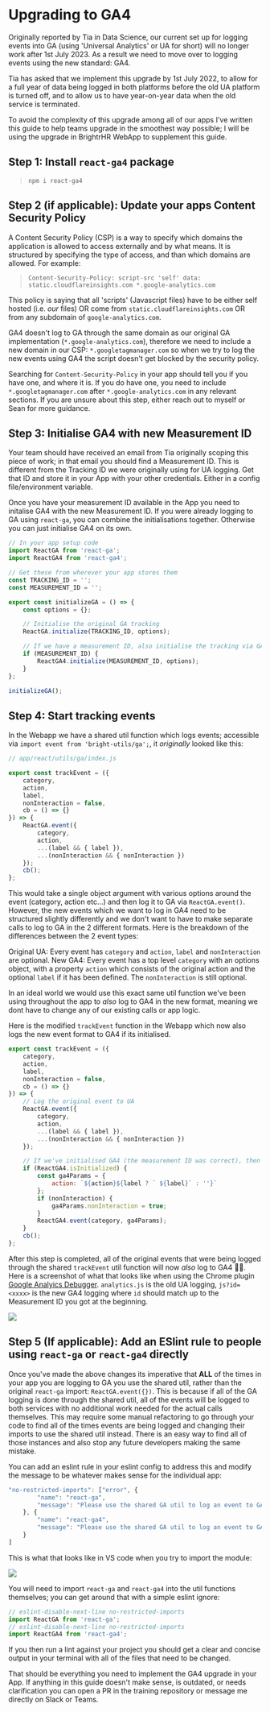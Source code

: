 # Upgrading to GA4

Originally reported by Tia in Data Science, our current set up for logging events into GA (using 'Universal Analytics' or UA for short) will no longer work after 1st July 2023. As a result we need to move over to logging events using the new standard: GA4.

Tia has asked that we implement this upgrade by 1st July 2022, to allow for a full year of data being logged in both platforms before the old UA platform is turned off, and to allow us to have year-on-year data when the old service is terminated.

To avoid the complexity of this upgrade among all of our apps I've written this guide to help teams upgrade in the smoothest way possible; I will be using the upgrade in BrightrHR WebApp to supplement this guide.

## Step 1: Install `react-ga4` package

> `npm i react-ga4`

## Step 2 (if applicable): Update your apps Content Security Policy

A Content Security Policy (CSP) is a way to specify which domains the application is allowed to access externally and by what means. It is structured by specifying the type of access, and than which domains are allowed. For example:

> `Content-Security-Policy: script-src 'self' data: static.cloudflareinsights.com *.google-analytics.com`

This policy is saying that all 'scripts' (Javascript files) have to be either self hosted (i.e. *our* files) OR come from `static.cloudflareinsights.com` OR from any subdomain of `google-analytics.com`.

GA4 doesn't log to GA through the same domain as our original GA implementation (`*.google-analytics.com`), therefore we need to include a new domain in our CSP: `*.googletagmanager.com` so when we try to log the new events using GA4 the script doesn't get blocked by the security policy.

Searching for `Content-Security-Policy` in your app should tell you if you have one, and where it is. If you do have one, you need to include `*.googletagmanager.com` after `*.google-analytics.com` in any relevant sections. If you are unsure about this step, either reach out to myself or Sean for more guidance.

## Step 3: Initialise GA4 with new Measurement ID

Your team should have received an email from Tia originally scoping this piece of work; in that email you should find a Measurement ID. This is different from the Tracking ID we were originally using for UA logging. Get that ID and store it in your App with your other credentials. Either in a config file/environment variable.

Once you have your measurement ID available in the App you need to initalise GA4 with the new Measurement ID. If you were already logging to GA using `react-ga`, you can combine the initialisations together. Otherwise you can just initialise GA4 on its own.

```js
// In your app setup code
import ReactGA from 'react-ga';
import ReactGA4 from 'react-ga4';

// Get these from wherever your app stores them
const TRACKING_ID = '';
const MEASUREMENT_ID = '';

export const initializeGA = () => {
    const options = {};

    // Initialise the original GA tracking
	ReactGA.initialize(TRACKING_ID, options);

    // If we have a measurement ID, also initialise the tracking via GA4
	if (MEASUREMENT_ID) {
		ReactGA4.initialize(MEASUREMENT_ID, options);
	}
};

initializeGA();
```

## Step 4: Start tracking events

In the Webapp we have a shared util function which logs events; accessible via `import event from 'bright-utils/ga';`, it *originally* looked like this:

```js
// app/react/utils/ga/index.js

export const trackEvent = ({
	category,
	action,
	label,
	nonInteraction = false,
	cb = () => {}
}) => {
	ReactGA.event({
		category,
		action,
		...(label && { label }),
		...(nonInteraction && { nonInteraction })
	});
    cb();
};
```

This would take a single object argument with various options around the event (category, action etc...) and then log it to GA via `ReactGA.event()`. However, the new events which we want to log in GA4 need to be structured slightly differently and we don't want to have to make separate calls to log to GA in the 2 different formats. Here is the breakdown of the differences between the 2 event types:

Original UA: Every event has `category` and `action`, `label` and `nonInteraction` are optional.
New GA4: Every event has a top level `category` with an options object, with a property `action` which consists of the original action and the optional `label` if it has been defined. The `nonInteraction` is still optional.

In an ideal world we would use this exact same util function we've been using throughout the app to *also* log to GA4 in the new format, meaning we dont have to change any of our existing calls or app logic.

Here is the modified `trackEvent` function in the Webapp which now also logs the new event format to GA4 if its initialised.

```js
export const trackEvent = ({
	category,
	action,
	label,
	nonInteraction = false,
	cb = () => {}
}) => {
	// Log the original event to UA
    ReactGA.event({
		category,
		action,
		...(label && { label }),
		...(nonInteraction && { nonInteraction })
	});

    // If we've initialised GA4 (the measurement ID was correct), then also log to GA4 using the new format of events
    if (ReactGA4.isInitialized) {
		const ga4Params = {
			action: `${action}${label ? ` ${label}` : ''}`
		};
		if (nonInteraction) {
			ga4Params.nonInteraction = true;
		}
		ReactGA4.event(category, ga4Params);
	}
	cb();
};
```

After this step is completed, all of the original events that were being logged through the shared `trackEvent` util function will now *also* log to GA4 🎉🎉. Here is a screenshot of what that looks like when using the Chrome plugin [Google Analyics Debugger](https://chrome.google.com/webstore/detail/google-analytics-debugger/jnkmfdileelhofjcijamephohjechhna). `analytics.js` is the old UA logging, `js?id=<xxxx>` is the new GA4 logging where `id` should match up to the Measurement ID you got at the beginning.

![](https://user-images.githubusercontent.com/6953549/172587968-b8ea442f-8ed3-472b-927c-2710bcbab4e7.png)

## Step 5 (If applicable): Add an ESlint rule to people using `react-ga` or `react-ga4` directly

Once you've made the above changes its imperative that **ALL** of the times in your app you are logging to GA you use the shared util, rather than the original `react-ga` import: `ReactGA.event({})`. This is because if all of the GA logging is done through the shared util, all of the events will be logged to both services with no additional work needed for the actual calls themselves. This may require some manual refactoring to go through your code to find all of the times events are being logged and changing their imports to use the shared util instead. There is an easy way to find all of those instances and also stop any future developers making the same mistake.

You can add an eslint rule in your eslint config to address this and modify the message to be whatever makes sense for the individual app: 

```js
"no-restricted-imports": ["error", {
        "name": "react-ga",
        "message": "Please use the shared GA util to log an event to GA; it logs the event in multiple places. `import event from 'bright-utils/ga';`"
    }, {
        "name": "react-ga4",
        "message": "Please use the shared GA util to log an event to GA; it logs the event in multiple places. `import event from 'bright-utils/ga';`"
    }
]
```

This is what that looks like in VS code when you try to import the module:

![](https://user-images.githubusercontent.com/6953549/172587892-b83ba180-f00b-46a0-9360-b819a256294c.png)

You will need to import `react-ga` and `react-ga4` into the util functions themselves; you can get around that with a simple eslint ignore:

```js
// eslint-disable-next-line no-restricted-imports
import ReactGA from 'react-ga';
// eslint-disable-next-line no-restricted-imports
import ReactGA4 from 'react-ga4';
```

If you then run a lint against your project you should get a clear and concise output in your terminal with all of the files that need to be changed.

That should be everything you need to implement the GA4 upgrade in your App. If anything in this guide doesn't make sense, is outdated, or needs clarification you can open a PR in the training repository or message me directly on Slack or Teams.
